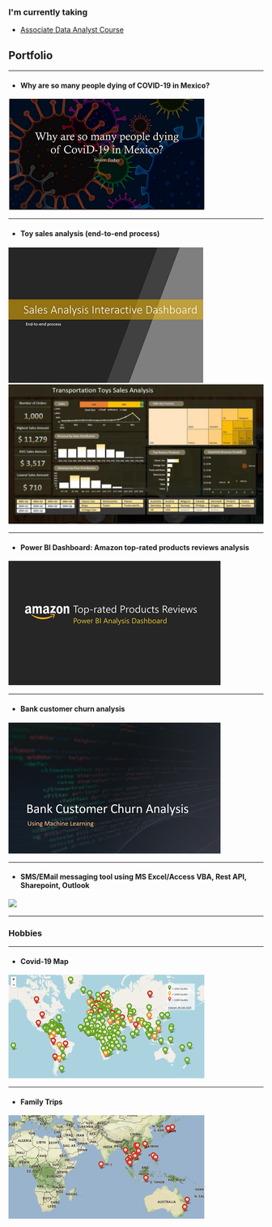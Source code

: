 ### I'm currently taking
- <a href="https://www.ntuclearninghub.com/course/associate-data-analyst/" target="_blank">Associate Data Analyst Course</a>


## Portfolio

---
- #### Why are so many people dying of COVID-19 in Mexico?
<a href="/pdf/why-are-so-many-people-dying-of_covid19-in-Mexico.pdf" target="_blank">
    <img src="images/why-are-so-many-people-dying-of_covid19-in-Mexico_thumb.png?raw=true" >
</a>

---
- #### Toy sales analysis (end-to-end process)
<a href="/pdf/sales-analysis-dashboard.pdf" target="_blank">
    <img src="images/sales-analysis-interactive-dashboard_thumb.png?raw=true">
</a>
<img src="images/sales-analysis_thumb.gif?raw=true">

---
- #### Power BI Dashboard: Amazon top-rated products reviews analysis
<a href="/pdf/amazon-top-rated-products-reviews-analysis.pdf" target="_blank">
    <img src="images/amazon-top-rated-products-reviews-analysis.png?raw=true">
</a>

---
- #### Bank customer churn analysis
<a href="/pdf/bank-customer-churn.pdf" target="_blank">
    <img src="images/bank-customer-churn.png?raw=true">
</a>

---
- #### SMS/EMail messaging tool using MS Excel/Access VBA, Rest API, Sharepoint, Outlook
<a href="images/notification_tool.gif" target="_blank">
    <img src="images/notification_tool.gif?raw=true">
</a>

---

### Hobbies

---
- #### Covid-19 Map
<a href="https://rommel-space.herokuapp.com/covid19/" target="_blank">
    <img src="images/covid19-world-map.png?raw=true">
</a>

---
- #### Family Trips
<a href="https://rommel-space.herokuapp.com/family_trips" target="_blank">
    <img src="images/family-trips.png?raw=true">
</a>

[ntuccourse]: https://www.ntuclearninghub.com/course/associate-data-analyst/
[onlinecourse]: https://www.linkedin.com/learning/project-management-foundations-4
[website]: https://rommel-space.herokuapp.com/
[udemy_statistics]: https://udemy-certificate.s3.amazonaws.com/pdf/UC-e9cdcf07-4c51-4d04-a986-cc71c679d0e9.pdf
[codecademy_sqldataanalysis]: https://www.codecademy.com/profiles/net8838696050/certificates/5cafb2d937090210d7df3652
[codecademy_python3]: https://www.codecademy.com/profiles/net8838696050/certificates/6c152bd262967f8c941c9707ed636bda
[linkedin_powerbi]: http://www.linkedin.com/learning/power-bi-essential-training-3?trk=flagship-lil_details_certification
[linkedin_sqldataanalysis]: http://www.linkedin.com/learning/sql-data-reporting-and-analysis-2?trk=flagship-lil_details_certification
[linkedin_tableau]: http://www.linkedin.com/learning/tableau-essential-training-2020-1?trk=flagship-lil_details_certification
[udemy_python3]: https://udemy-certificate.s3.amazonaws.com/pdf/UC-0c63d2fb-abbe-48bf-af6f-ac4ae78c92c3.pdf
